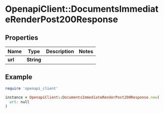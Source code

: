# OpenapiClient::DocumentsImmediateRenderPost200Response

## Properties

| Name | Type | Description | Notes |
| ---- | ---- | ----------- | ----- |
| **url** | **String** |  |  |

## Example

```ruby
require 'openapi_client'

instance = OpenapiClient::DocumentsImmediateRenderPost200Response.new(
  url: null
)
```

